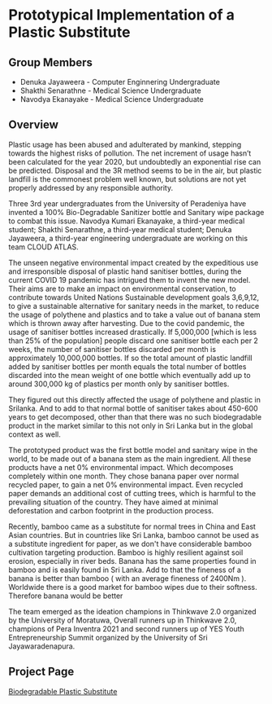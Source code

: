 # Prototypical Implementation of a Plastic Substitute

## Group Members 
- Denuka Jayaweera - Computer Enginnering Undergraduate
- Shakthi Senarathne - Medical Science Undergraduate 
- Navodya Ekanayake - Medical Science Undergraduate 

## Overview 

Plastic usage has been abused and adulterated by mankind,
stepping towards the highest risks of pollution.
The net increment of usage hasn’t been calculated for the year 2020,
but undoubtedly an exponential rise can be predicted.
Disposal and the 3R method seems to be in the air,
but plastic landfill is the commonest problem well known,
but solutions are not yet properly addressed by any responsible authority.

Three 3rd year undergraduates from the University of Peradeniya have invented a 
100% Bio-Degradable Sanitizer bottle and Sanitary wipe package to combat this issue.
Navodya  Kumari Ekanayake, a third-year medical student;
Shakthi Senarathne, a third-year medical student;
Denuka Jayaweera, a third-year engineering undergraduate are working on this team CLOUD ATLAS.
 
The unseen negative environmental impact created by the expeditious use and irresponsible disposal of plastic hand sanitiser bottles, during the current COVID 19 pandemic has intrigued them to invent the new model.
Their aims are to make an impact on environmental conservation, to contribute towards United Nations Sustainable development goals 3,6,9,12, to give a sustainable alternative for sanitary needs in the market, to reduce the usage of polythene and plastics and to take a value out of banana stem which is thrown away after harvesting.
Due to the covid pandemic, the usage of sanitiser bottles increased drastically. If 5,000,000 [which is less than 25% of the population] people discard one sanitiser bottle each per 2 weeks, the number of sanitiser bottles discarded per month is approximately 10,000,000 bottles. If so the total amount of plastic landfill added by sanitiser bottles per month equals the total number of bottles discarded into the mean weight of one bottle which eventually add up to around 300,000 kg of plastics per month only by sanitiser bottles.
 
They figured out this directly affected the usage of polythene and plastic in Srilanka. And to add to that normal bottle of sanitiser takes about 450-600 years to get decomposed, other than that there was no such biodegradable product in the market similar to this not only in Sri Lanka but in the global context as well.
 
The prototyped product was the first bottle model and sanitary wipe in the world, to be made out of a banana stem as the main ingredient. All these products have a net 0% environmental impact. Which decomposes completely within one month. They chose banana paper over normal recycled paper, to gain a net 0% environmental impact. Even recycled paper demands an additional cost of cutting trees, which is harmful to the prevailing situation of the country. They have aimed at minimal deforestation and carbon footprint in the production process.
 
Recently, bamboo came as a substitute for normal trees in China and East Asian countries. But in countries like Sri Lanka, bamboo cannot be used as a substitute ingredient for paper, as we don't have considerable bamboo cultivation targeting production. Bamboo is highly resilient against soil erosion, especially in river beds. Banana has the same properties found in bamboo and is easily found in Sri Lanka. Add to that the fineness of a banana is better than bamboo ( with an average fineness of 2400Nm ). Worldwide there is a good market for bamboo wipes due to their softness. Therefore banana would be better
 
The team emerged as the ideation champions in Thinkwave 2.0 organized by the University of Moratuwa, Overall runners up in Thinkwave 2.0, champions of Pera Inventra 2021 and second runners up of YES Youth Entrepreneurship Summit organized by the University of Sri Jayawaradenapura. 


## Project Page
[Biodegradable Plastic Substitute](https://denukajayaweera.github.io/Biodegradable-Plastic-Substitute/)




